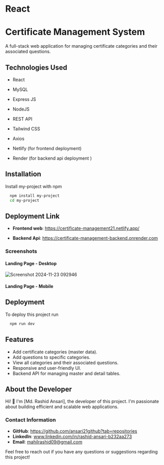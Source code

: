 
# React 

# Certificate Management System
A full-stack web application for managing certificate categories and their associated questions. 


## Technologies Used


* React

* MySQL

* Express JS

* NodeJS

* REST API

* Tailwind CSS

* Axios

* Netlify (for frontend deployment)

* Render  (for backend api deployment )


## Installation

Install my-project with npm

```bash
  npm install my-project
  cd my-project
```

## Deployment Link

 - **Frontend web**: https://certificate-management21.netlify.app/

- **Backend Api**: https://certificate-management-backend.onrender.com

    
### Screenshots

#### Landing Page - Desktop
![Screenshot 2024-11-23 092946](https://github.com/user-attachments/assets/a647f94d-da58-4820-bd84-a9ac87dd3771)

#### Landing Page - Mobile


## Deployment

To deploy this project run

```bash
  npm run dev
```

## Features

- Add certificate categories (master data).
- Add questions to specific categories.
- View all categories and their associated questions.
- Responsive and user-friendly UI.
- Backend API for managing master and detail tables.


## About the Developer

Hi! 👋 I'm [Md. Rashid Ansari], the developer of this project. I'm passionate about building efficient and scalable web applications.

### Contact Information
- **GitHub**: https://github.com/ansari21github?tab=repositories
- **LinkedIn**: www.linkedin.com/in/rashid-ansari-b232aa273
- **Email**: mahilrashid09@gmail.com

Feel free to reach out if you have any questions or suggestions regarding this project!

